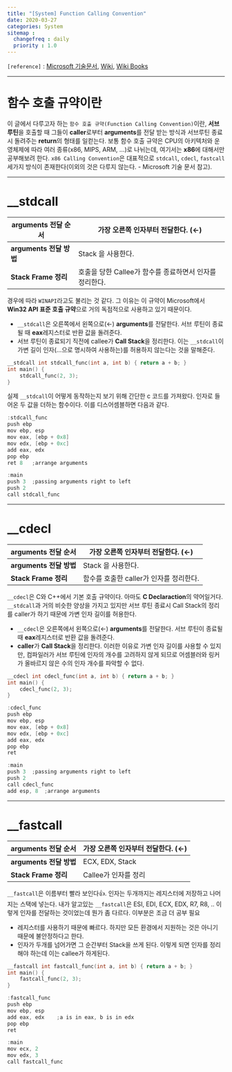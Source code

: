 ```yaml
---
title: "[System] Function Calling Convention"
date: 2020-03-27
categories: System
sitemap :
  changefreq : daily
  priority : 1.0
---
```


`[reference]` : <a href="https://docs.microsoft.com/ko-kr/cpp/cpp/argument-passing-and-naming-conventions?view=vs-2019">Microsoft 기술문서</a>, <a href="[https://ko.wikipedia.org/wiki/%ED%98%B8%EC%B6%9C_%EA%B7%9C%EC%95%BD](https://ko.wikipedia.org/wiki/호출_규약)">Wiki</a>, <a href="https://en.wikibooks.org/wiki/X86_Disassembly/Calling_Conventions">Wiki Books</a>

---

# 함수 호출 규약이란

 이 글에서 다루고자 하는 `함수 호출 규약(Function Calling Convention)`이란, **서브루틴**을 호출할 때 그들이 **caller**로부터 **arguments**를 전달 받는 방식과 서브루틴 종료시 돌려주는 **return**의 형태를 일컫는다. 보통 함수 호출 규약은 CPU의 아키텍처와 운영체제에 따라 여러 종류(x86, MIPS, ARM, ...)로 나뉘는데, 여기서는 **x86**에 대해서만 공부해보려 한다. `x86 Calling Convention`은 대표적으로 `stdcall`, `cdecl`, `fastcall` 세가지 방식이 존재한다(이외의 것은 다루지 않는다. - Microsoft 기술 문서 참고).

---

# __stdcall

| **arguments 전달 순서** | **가장 오른쪽 인자부터 전달한다. (**←**)**              |
| ----------------------- | ------------------------------------------------------- |
| **arguments 전달 방법** | Stack 을 사용한다.                                      |
| **Stack Frame 정리**    | 호출을 당한 Callee가 함수를 종료하면서 인자를 정리한다. |

 경우에 따라 `WINAPI`라고도 불리는 것 같다. 그 이유는 이 규약이 Microsoft에서 **Win32 API 표준 호출 규약**으로 거의 독점적으로 사용하고 있기 때문이다.

- `__stdcall`은 오른쪽에서 왼쪽으로(←) **arguments**를 전달한다. 서브 루틴이 종료될 때 **eax**레지스터로 반환 값을 돌려준다.
- 서브 루틴이 종료되기 직전에 callee가 **Call Stack**을 정리한다. 이는 `__stdcall`이 가변 길이 인자(...으로 명시하여 사용하는)를 허용하지 않는다는 것을 말해준다.



```c
__stdcall int stdcall_func(int a, int b) { return a + b; }
int main() { 
    stdcall_func(2, 3); 
}
```

 실제 `__stdcall`이 어떻게 동작하는지 보기 위해 간단한 c 코드를 가져왔다. 인자로 들어온 두 값을 더하는 함수이다. 이를 디스어셈블하면 다음과 같다.



```c
:stdcall_func
push ebp
mov ebp, esp
mov eax, [ebp + 0x8]
mov edx, [ebp + 0xc]
add eax, edx
pop ebp
ret 8	;arrange arguments

:main
push 3	;passing arguments right to left
push 2
call stdcall_func
```
---


# __cdecl

| **arguments 전달 순서** | **가장 오른쪽 인자부터 전달한다. (**←**)** |
| ----------------------- | ------------------------------------------ |
| **arguments 전달 방법** | Stack 을 사용한다.                         |
| **Stack Frame 정리**    | 함수를 호출한 caller가 인자를 정리한다.    |

`__cdecl`은 C와 C++에서 기본 호출 규약이다. 아마도 **C Declaraction**의 약어일거다. `__stdcall`과 거의 비슷한 양상을 가지고 있지만 서브 루틴 종료시 Call Stack의 정리를 caller가 하기 때문에 가변 인자 길이를 허용한다. 

- `__cdecl`은 오른쪽에서 왼쪽으로(←) **arguments**를 전달한다. 서브 루틴이 종료될 때 **eax**레지스터로 반환 값을 돌려준다.
- **caller**가 **Call Stack**을 정리한다. 이러한 이유로 가변 인자 길이를 사용할 수 있지만, 컴파일러가 서브 루틴에 인자의 개수를 고려하지 않게 되므로 어셈블러와 링커가 올바르지 않은 수의 인자 개수를 파악할 수 없다.

```c
__cdecl int cdecl_func(int a, int b) { return a + b; }
int main() { 
    cdecl_func(2, 3); 
}
```

```c
:cdecl_func
push ebp
mov ebp, esp
mov eax, [ebp + 0x8]
mov edx, [ebp + 0xc]
add eax, edx
pop ebp
ret

:main
push 3	;passing arguments right to left
push 2
call cdecl_func
add esp, 8	;arrange arguments
```


---
# __fastcall

| **arguments 전달 순서** | **가장 오른쪽 인자부터 전달한다. (**←**)** |
| ----------------------- | ------------------------------------------ |
| **arguments 전달 방법** | ECX, EDX, Stack                            |
| **Stack Frame 정리**    | Callee가 인자를 정리                       |

`__fastcall`은 이름부터 빨라 보인다👍. 인자는 두개까지는 레지스터에 저장하고 나머지는 스택에 넣는다. 내가 알고있는 `__fastcall`은 ESI, EDI, ECX, EDX, R7, R8, .. 이렇게 인자를 전달하는 것이었는데 뭔가 좀 다르다. 이부분은 조금 더 공부 필요

- 레지스터를 사용하기 때문에 빠르다. 하지만 모든 환경에서 지원하는 것은 아니기 때문에 불안정하다고 한다.
- 인자가 두개를 넘어가면 그 순간부터 Stack을 쓰게 된다. 이렇게 되면 인자를 정리해야 하는데 이는 callee가 하게된다.

```c
__fastcall int fastcall_func(int a, int b) { return a + b; }
int main() { 
    fastcall_func(2, 3); 
}
```

```c
:fastcall_func
push ebp
mov ebp, esp
add eax, edx	;a is in eax, b is in edx
pop ebp
ret

:main
mov ecx, 2
mov edx, 3
call fastcall_func
```



